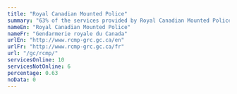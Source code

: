 ```yaml
---
title: "Royal Canadian Mounted Police"
summary: "63% of the services provided by Royal Canadian Mounted Police are available end-to-end online. 10 are available online, and 6 are not available online."
nameEn: "Royal Canadian Mounted Police"
nameFr: "Gendarmerie royale du Canada"
urlEn: "http://www.rcmp-grc.gc.ca/en"
urlFr: "http://www.rcmp-grc.gc.ca/fr"
url: "/gc/rcmp/"
servicesOnline: 10
servicesNotOnline: 6
percentage: 0.63
noData: 0
---
```

